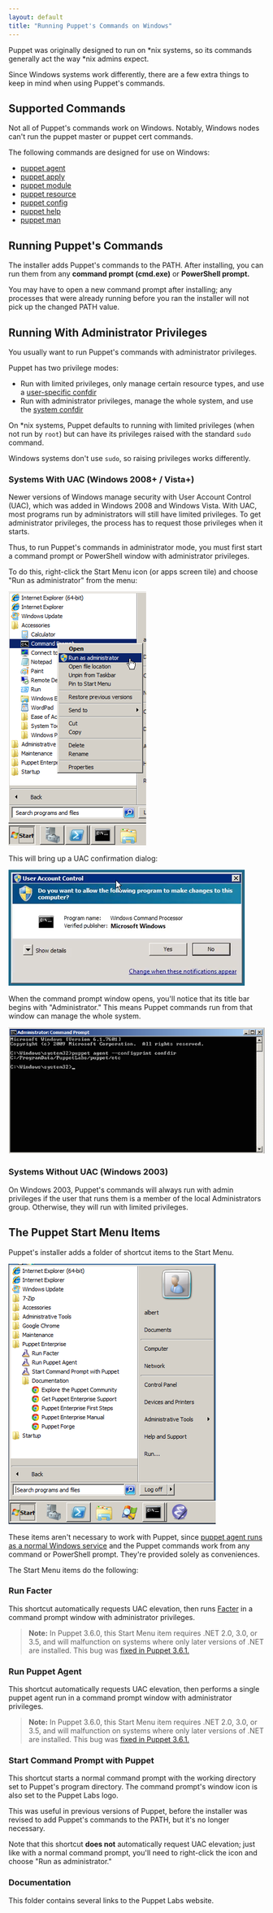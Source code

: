 ```yaml
---
layout: default
title: "Running Puppet's Commands on Windows"
---
```


[confdir]: ./dirs_confdir.html
[agent_service]: ./services_agent_windows.html
[facter]: /facter/latest
[puppet agent]: ./man/agent.html
[puppet apply]: ./man/apply.html
[puppet module]: ./man/module.html
[puppet resource]: ./man/resource.html
[puppet config]: ./man/config.html
[puppet help]: ./man/help.html
[puppet man]: ./man/man.html


Puppet was originally designed to run on \*nix systems, so its commands generally act the way \*nix admins expect.

Since Windows systems work differently, there are a few extra things to keep in mind when using Puppet's commands.

Supported Commands
-----

Not all of Puppet's commands work on Windows. Notably, Windows nodes can't run the puppet master or puppet cert commands.

The following commands are designed for use on Windows:

- [puppet agent][]
- [puppet apply][]
- [puppet module][]
- [puppet resource][]
- [puppet config][]
- [puppet help][]
- [puppet man][]

Running Puppet's Commands
-----

The installer adds Puppet's commands to the PATH. After installing, you can run them from any **command prompt (cmd.exe)** or **PowerShell prompt.**

You may have to open a new command prompt after installing; any processes that were already running before you ran the installer will not pick up the changed PATH value.

Running With Administrator Privileges
-----

You usually want to run Puppet's commands with administrator privileges.

Puppet has two privilege modes:

* Run with limited privileges, only manage certain resource types, and use a [user-specific confdir][confdir]
* Run with administrator privileges, manage the whole system, and use the [system confdir][confdir]

On \*nix systems, Puppet defaults to running with limited privileges (when not run by `root`) but can have its privileges raised with the standard `sudo` command.

Windows systems don't use `sudo`, so raising privileges works differently.

### Systems With UAC (Windows 2008+ / Vista+)

[uac]: ./images/uac.png
[rightclick]: ./images/run_as_admin.png
[admin_prompt]: ./images/windows_administrator_prompt.png

Newer versions of Windows manage security with User Account Control (UAC), which was added in Windows 2008 and Windows Vista. With UAC, most programs run by administrators will still have limited privileges. To get administrator privileges, the process has to request those privileges when it starts.

Thus, to run Puppet's commands in administrator mode, you must first start a command prompt or PowerShell window with administrator privileges.

To do this, right-click the Start Menu icon (or apps screen tile) and choose "Run as administrator" from the menu:

![The right click menu, with run as administrator highlighted][rightclick]

This will bring up a UAC confirmation dialog:

![UAC dialog][uac]

When the command prompt window opens, you'll notice that its title bar begins with "Administrator." This means Puppet commands run from that window can manage the whole system.

![A command prompt with Administrator in the title bar][admin_prompt]

### Systems Without UAC (Windows 2003)

On Windows 2003, Puppet's commands will always run with admin privileges if the user that runs them is a member of the local Administrators group. Otherwise, they will run with limited privileges.


The Puppet Start Menu Items
-----

[start_menu]: ./images/start_menu.png

Puppet's installer adds a folder of shortcut items to the Start Menu.

![Puppet's Start Menu items][start_menu]

These items aren't necessary to work with Puppet, since [puppet agent runs as a normal Windows service][agent_service] and the Puppet commands work from any command or PowerShell prompt. They're provided solely as conveniences.

The Start Menu items do the following:

### Run Facter

This shortcut automatically requests UAC elevation, then runs [Facter][] in a command prompt window with administrator privileges.

> **Note:** In Puppet 3.6.0, this Start Menu item requires .NET 2.0, 3.0, or 3.5, and will malfunction on systems where only later versions of .NET are installed. This bug was [fixed in Puppet 3.6.1.](https://tickets.puppetlabs.com/browse/PUP-1951)

### Run Puppet Agent

This shortcut automatically requests UAC elevation, then performs a single puppet agent run in a command prompt window with administrator privileges.

> **Note:** In Puppet 3.6.0, this Start Menu item requires .NET 2.0, 3.0, or 3.5, and will malfunction on systems where only later versions of .NET are installed. This bug was [fixed in Puppet 3.6.1.](https://tickets.puppetlabs.com/browse/PUP-1951)

### Start Command Prompt with Puppet

This shortcut starts a normal command prompt with the working directory set to Puppet's program directory. The command prompt's window icon is also set to the Puppet Labs logo.

This was useful in previous versions of Puppet, before the installer was revised to add Puppet's commands to the PATH, but it's no longer necessary.

Note that this shortcut **does not** automatically request UAC elevation; just like with a normal command prompt, you'll need to right-click the icon and choose "Run as administrator."

### Documentation

This folder contains several links to the Puppet Labs website.


